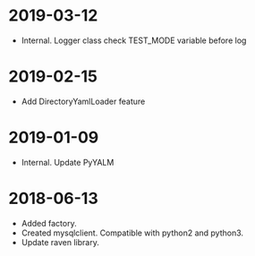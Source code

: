 2019-03-12
==========
* Internal. Logger class check TEST_MODE variable before log

2019-02-15
==========
* Add DirectoryYamlLoader feature

2019-01-09
==========
* Internal. Update PyYALM

2018-06-13
==========
* Added factory.
* Created mysqlclient. Compatible with python2 and python3.
* Update raven library.
